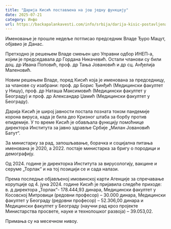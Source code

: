 ```yaml
---
title: "Дарија Кисић постављена на још једну функцију"
date: 2025-07-21
category: Инфо
url: https://backapalankavesti.com/info/srbija/darija-kisic-postavljena-na-jos-jednu-funkciju/
---
```


Именовање је прошле недеље потписао председник Владе Ђуро Мацут, објавио је Данас.

Претходно је решењем Владе смењен цео Управни одбор ИНЕП-а, којим је председавала др Гордана Никачевић. Остали чланови су били доц. др Ивана Поповић, проф. др Тања Јовановић и др сц. Анђелија Маленовић.

Новим решењем Владе, поред Кисић која је именована за председницу, за чланове су изабрани: проф. др Борис Ђинђић (Медицински факултет у Нишу), проф. др Наташа Максимовић (Медицински факултет у Београду) и проф. др Александар Џамић (Медицински факултет у Београду).

Дарија Кисић је широј јавности постала позната током пандемије корона вируса, када је била део Кризног штаба за борбу против епидемије. У то време Кисић је обављала функцију помоћнице директора Института за јавно здравље Србије „Милан Јовановић Батут“.

За министарку за рад, запошљавање, борачка и социјална питања именована је 2020, а 2022. постаје министарка за бригу о породици и демографију.

Од 2024. године је директорка Института за вирусологију, вакцине и серуме „Торлак“ и на тој позицији се и сада налази.

Према последње објављеној имовинској карти Агенције за спречавање корупције од 4. јуна 2024. године Кисић је пријавила следеће приходе: в. д директора „Торлак“- 178.444,93 динара, Медицински факултет у Косовској Митровици (редовни професор) – 30.000 динара, Медицински факултет у Београду (редовни професор) – 52.306,00 динара и Медицински факултет у Београду (научни рад кроз пројекте Министарства просвете, науке и технолошког развоја) – 39.053,02.

Примања су на месечном нивоу.
